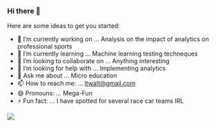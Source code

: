### Hi there 👋

Here are some ideas to get you started:

- 🔭 I’m currently working on ... Analysis on the impact of analytics on professional sports
- 🌱 I’m currently learning ... Machine learning testing techneques
- 👯 I’m looking to collaborate on ... Anything interesting
- 🤔 I’m looking for help with ... Implementing analytics
- 💬 Ask me about ... Micro education
- 📫 How to reach me: ... ltwalt@gmail.com
- 😄 Pronouns: ... Mega-Fun
- ⚡ Fun fact: ... I have spotted for several race car teams IRL

<img src="https://github.com/pr2tik1/pr2tik1/blob/master/IMAGE-NAME">
